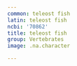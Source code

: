 ```yaml
---
common: teleost fish
latin: teleost fish
ncbi: '70862'
title: teleost fish
group: Vertebrates
image: .na.character

---
```

